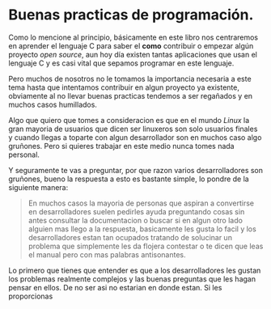 # Buenas practicas de programación.
Como lo mencione al principio, básicamente en este libro nos centraremos en aprender el lenguaje C para saber el **como** contribuir o empezar algún proyecto *open source*, aun hoy día existen tantas aplicaciones que usan el lenguaje C y es casi vital que sepamos programar en este lenguaje.

Pero muchos de nosotros no le tomamos la importancia necesaria a este tema hasta que intentamos contribuir en algun proyecto ya existente, obviamente al no llevar buenas practicas tendemos a ser regañados y en muchos casos humillados.

Algo que quiero que tomes a consideracion es que en el mundo *Linux* la gran mayoria de usuarios que dicen ser linuxeros son solo usuarios finales y cuando llegas a toparte con algun desarrollador son en muchos caso algo gruñones. Pero si quieres trabajar en este medio nunca tomes nada personal.

Y seguramente te vas a preguntar, por que razon varios desarrolladores son gruñones, bueno la respuesta a esto es bastante simple, lo pondre de la siguiente manera:

> En muchos casos la mayoria de personas que aspiran a convertirse en desarrolladores suelen pedirles ayuda preguntando cosas sin antes consultar la documentacion o buscar si en algun otro lado alguien mas llego a la respuesta, basicamente les gusta lo facil y los desarrolladores estan tan ocupados tratando de solucinar un problema que simplemente les da flojera contestar o te dicen que leas el manual pero con mas palabras antisonantes.

Lo primero que tienes que entender es que a los desarrolladores les gustan los problemas realmente complejos y las buenas preguntas que les hagan pensar en ellos. De no ser asi no estarian en donde estan. Si les proporcionas